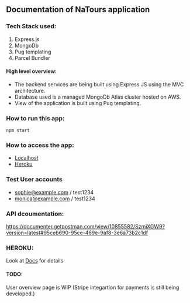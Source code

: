 ## Documentation of NaTours application

### Tech Stack used:
1. Express.js
2. MongoDb
3. Pug templating
4. Parcel Bundler

#### High level overview:
* The backend services are being built using Express JS using the MVC architecture.
* Database used is a managed MongoDb Atlas cluster hosted on AWS.
* View of the application is built using Pug templating.


### How to run this app:
`npm start`

### How to access the app:
* [Localhost](http://localhost:3001/)
* [Heroku](https://serene-dusk-43370.herokuapp.com/)

### Test User accounts
* sophie@example.com / test1234
* monica@example.com / test1234

### API dcoumentation:
https://documenter.getpostman.com/view/10855582/SzmiXGW9?version=latest#95ceb690-95ce-469e-9af8-3e6a73b2c1df

### HEROKU:
Look at [Docs](/dev-data/docs/HerokuSetup.MD) for details


#### TODO:
User overview page is WIP (Stripe integartion for payments is still being developed.)
